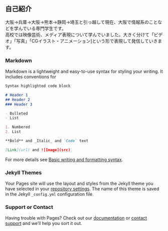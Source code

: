 ## 自己紹介

大阪→兵庫→大阪→熊本→静岡→埼玉と引っ越して現在、大阪で情報系のことなどを学んでいる専門学生です。  
高校では映像芸術、メディア表現について学んでいました。大きく分けて「ビデオ」「写真」「CGイラスト・アニメーション]という形で表現して発信していきます。
### Markdown

Markdown is a lightweight and easy-to-use syntax for styling your writing. It includes conventions for

```markdown
Syntax highlighted code block

# Header 1
## Header 2
### Header 3

- Bulleted
- List

1. Numbered
2. List

**Bold** and _Italic_ and `Code` text

[Link](url) and ![Image](src)
```

For more details see [Basic writing and formatting syntax](https://docs.github.com/en/github/writing-on-github/getting-started-with-writing-and-formatting-on-github/basic-writing-and-formatting-syntax).

### Jekyll Themes

Your Pages site will use the layout and styles from the Jekyll theme you have selected in your [repository settings](https://github.com/moritouchika/20220422/settings/pages). The name of this theme is saved in the Jekyll `_config.yml` configuration file.

### Support or Contact

Having trouble with Pages? Check out our [documentation](https://docs.github.com/categories/github-pages-basics/) or [contact support](https://support.github.com/contact) and we’ll help you sort it out.
